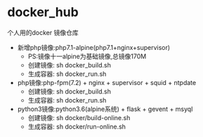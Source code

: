 # docker_hub
个人用的docker 镜像仓库

<ul>
<li>
	新增php镜像:php7.1-alpine(php7.1+nginx+supervisor)
	<ul>
	<li>PS:镜像十一alpine为基础镜像,总镜像170M</li>
	<li>创建镜像: sh docker_build.sh</li>
	<li>生成容器: sh docker_run.sh</li>
	</ul>
</li>
<li>
	php镜像:php-fpm(7.2) + nginx + supervisor + squid + ntpdate
	<ul>
	<li>创建镜像: sh docker_build.sh</li>
	<li>生成容器: sh docker_run.sh</li>
	</ul>
</li>
<li>
	python3镜像:python3.6(alpine系统) + flask + gevent + msyql
	<ul>
	<li>创建镜像: sh docker/build-online.sh</li>
	<li>生成容器: sh docker/run-online.sh</li>
	</ul>
</li>
</ul>
	
